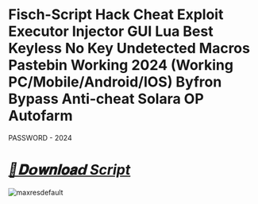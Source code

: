 # Fisch-Script Hack Cheat Exploit Executor Injector GUI Lua Best Keyless No Key Undetected Macros Pastebin Working 2024 (Working PC/Mobile/Android/IOS) Byfron Bypass Anti-cheat Solara OP Autofarm

PASSWORD - 2024

# ***[📁𝐃𝗼𝐰𝐧𝐥𝐨𝐚𝗱 Script](https://bit.ly/4fHvJAz)***

![maxresdefault](https://github.com/user-attachments/assets/e04399e6-e2c8-4c25-9c56-118e80ef492e)
